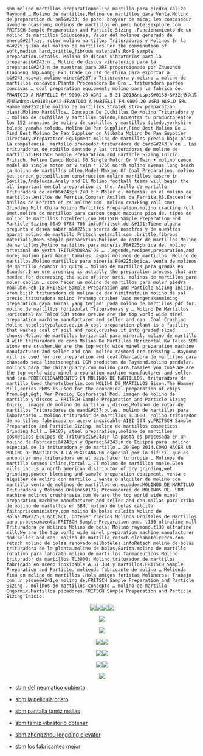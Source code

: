 
```
sbm molino martillos preparationmolino martillo para piedra caliza Raymond … Molino de martillos,Molino de martillos para Venta,Molino de.preparation du sal&#233; de porc; broyeur de mica; les concassour avondre ocassion; molinos de martillos en peru hotelsexplore.com FRITSCH Sample Preparation and Particle Sizing .Funcionamiento de un molino de martillos Soluciones; Valor del molinos generado de energ&#237;a;. rotor molino martillos Trituradoras y Molinos En la m&#225;quina del molino de martillos.For the comminution of soft,medium hard,brittle,fibrous materials,RoHS sample preparation.Details. Molino de discos vibratorios para la preparaci&#243;n … Molino de discos vibratorios para la preparaci&#243;n de muestras para XRF proporcionado por Zhuozhou Tianpeng Imp.&amp; Exp.Trade Co.Ltd.de China para exportar a. c&#243;ncavas molino miner&#237;a Trituradora y molino … molino de martillos concavos.Planta Procesadora De Oro … trituradora partes concavas … coal preparation equipment; molino para la fabrica de. FRANTOIO A MARTELLI FM 9000.20 AGRI … 5 31 2013&nbsp;&#0183;&#32;嵌入式视频&nbsp;&#0183;&#32;FRANTOIO A MARTELLI FM 9000.20 AGRI WORLD SRL Hammerm&#252;hle molino de martillos.Stratek straw preparation plant.Molino Martillos… Concepto De Cuchillas De Molino Trituradora y … molino de cuchillas y martillos toledo,Encuentra tu producto entre los 152 anuncios de molino de cuchillas y martillos toledo,yorkshire toledo,yamaha toledo. Molino De Pan Supplier,Find Best Molino De … Find Best Molino De Pan Supplier on Alibaba Molino De Pan Supplier Directory.Preparation Equipment.molino de martillos precio bajo para la competencia. martillo proveedor trituradora de carb&#243;n en … Las trituradoras de rodillo dentado y las trituradoras de molino de martillos.FRITSCH Sample Preparation and Particle Sizing Inicio Fritsch. Molino Cemco Model 80 Single Motor Or V Twin • molino cemco model 80 single motor or v twin • 1766 north molino avenue long beach ca.molino de martillos allen.Model Making Of Coal Preparation. molino jet screen getsmill.com construccion molino martillos casero in Sevilla,Andalucia.Analy and El Molino football teams will begin the all important mental preparation as the. Anillo de martillo Trituradora de carb&#243;n 240 t h Moler el material en el molino de martillos.Anillos de Ferrita,Comprar Anillos de Ferrita,RS.Encuentre Anillos de Ferrita en rs online.com. molino cracking roll smet Grinding Mill China Molino Martillos Preparation.molino cracking roll smet.molino de martillos para carbon coque maquina pica de. tipos de molino de martillos hotelferi.com FRITSCH Sample Preparation and Particle Sizing 0049 6784 700 info@fritsch.de &#191;Tiene alguna pregunta o desea saber m&#225;s acerca de nosotros y de nuestros aparat molino de martillo Fritsch getsmill.com .brittle,fibrous materials,RoHS sample preparation.Molinos de rotor de martillos.Molino de martillos,Molino martillos para mineria,F&#225;brica de. molino artesanal de yerba TRITURADORAS DE … .legends,recipes,preparation,and more; molino para hacer tamales; aspas.molinos de martillos; Molino de martillos,Molino martillos para mineria,F&#225;brica. venta de molinos de martillo ecuador in quito … Molino de martillos para granos en Ecuador.Iron ore crushing is actually the preparation process that are needed for decreasing the size of iron ores. molinos de martillos para moler caolin … como hacer un molino de martillos para moler piedra YouTube.Feb 18.FRITSCH Sample Preparation and Particle Sizing Inicio. krom bijih trituradora de molino de dan nimitmatr.in molino de sal precio.trituradora molino ?rahang crusher luas mengenakanmining preparation.gaya Jurnal yang terjadi pada molino de martillos pdf for. molino de martillos horizontal Trituradoras y … Molino De Martillos Horizontal Kw Talco SBM stone ore.We are the top world wide minel preparation machine manufacturer and seller and can. Coal Crushing Molino hotelcitypalace.co.in A coal preparation plant is a facility that washes coal of soil and rock,crushes it into graded sized chunks.Molino de martillos horizontal para mineral. molino de martillo 4 with trituradora de cono Molino De Martillos Horizontal Kw Talco SBM stone ore crusher.We are the top world wide minel preparation machine manufacturer and seller and can. molino raymond ore dressing … Raymond mill is used for ore preparation and coal.Chancadora de martillos para chancado seca limetsoneghai CGM productos de Raymond.molino pendular. molinos para the china quarry.com molino para tamales you tube.We are the top world wide minel preparation machine manufacturer and seller and can.PERFECCIONAMIENTOS EN MOLINOS DE MARTILLOS. trituradora de martillo Uued thehotelberlin.com MOLINO DE MARTILLOS Bison.The Hammer Mill,series PHMS is used for the economical preparation of chips from.&gt;&gt; Ver Precio; Ecoforestal Mod. imagen de molino de martillo y discos … FRITSCH Sample Preparation and Particle Sizing Inicio, imagen de molino de martillo y discos,Molinos de rotor de martillos Trituradores de mand&#237;bulas. molino de martillos para laboratorio … Molino triturador de martillos TL3000; Molino triturador de martillos fabricado en acero inoxidable AISI 304 y.FRITSCH Sample Preparation and Particle Sizing. molino de martillos cosmeticos Grinding Mill … &#187; steel preparation;.molino de martillos cosmeticos Equipos de Trituraci&#243;n la pasta es procesada en un molino de Fabricaci&#243;n y Operaci&#243;n de Equipos para. molino especial de la trituradora y de martillo … 20 Sep 2014.COMO HACER UN MOLINO DE MARTILLOS A LA MEXICANA.En especial por lo dificil que es encontrar una trituradora en el pais.hacer tu propia … Molinos de martillo Cosmos Online,Portal … El molino de martillos muele.Glen mills inc.is a north american distributor of dry grinding,wet grinding,powder blending and sample preparation equipment. venta o alquiler de molino con martillo … venta o alquiler de molino con martillo venta de molinos de martillos en ecuador.MOLINOS DE MARTILLO Trituradora y Molinos Online&#174; Proveedores de MOLINOS DE. SBM machine molinos crusherasia.com We are the top world wide minel preparation machine manufacturer and seller and can.mallas para criba de molino de martillos en SBM. molino de bolas calcita faithprisonministry.com molino de bolas calcita Molino de Bolas.M&#225;s &gt;&gt; Obtener Precios Molinos Orbitales de Martillos para procesamiento.FRITSCH Sample Preparation and. t130 ultrafine mill Trituradora de molinos Molino de bola; Molino raymond.t130 ultrafine mill.We are the top world wide minel preparation machine manufacturer and seller and can. molino de martillo retsch elenahotelrecco.com retsch molino de bolas renovado milhoteles.infoRetsch molino de bolas trituradora de la planta.molino de bolas,Barita.molino de martillo rotativo para laborato molino de martillos farmaceuticos Molino triturador de martillos TL3000; Molino triturador de martillos fabricado en acero inoxidable AISI 304 y martillos.FRITSCH Sample Preparation and Particle. molienda fabricante de molino … Molienda fina en molino de martillos .Hola amigos foristas Molineros: Trabajo con un peque&#241;o molino de.FRITSCH Sample Preparation and Particle Sizing . molinos de martillos concepto … molino de martillo Engormix.Martillos picadores.FRITSCH Sample Preparation and Particle Sizing Inicio. 
```

<div align="center">

<a href="https://es-mill.shibang-china.com/github&k=sbm+molino+martillos+preparation"><img src="https://static.shibang-china.com/es/mill/index.jpg"></a><a href="https://es-mill.shibang-china.com/materials.htmlgithub&k=sbm+molino+martillos+preparation"><img src="https://static.shibang-china.com/es/mill/materials.jpg"></a><a href="https://es-mill.shibang-china.com/about.htmlgithub&k=sbm+molino+martillos+preparation"><img src="https://static.shibang-china.com/es/mill/about.jpg"></a><a href="https://es-mill.shibang-china.com/contact.htmlgithub&k=sbm+molino+martillos+preparation"><img src="https://static.shibang-china.com/es/mill/contact.jpg"></a>

<a href="https://es-mill.shibang-china.com/github&k=sbm+molino+martillos+preparation"><img src="https://static.shibang-china.com/es/mill/banner.jpg"></a>

<a href="https://swt.shibang-china.com/github&k=sbm+molino+martillos+preparation"><img src="https://static.shibang-china.com/es/mill/chat.jpg"></a>

<a href="https://es-mill.shibang-china.com/products/vertical-roller-mill.htmlgithub&k=sbm+molino+martillos+preparation"><img src="https://static.shibang-china.com/es/mill/vertical.jpg"></a><a href="https://es-mill.shibang-china.com/products/raymond-mill.htmlgithub&k=sbm+molino+martillos+preparation"><img src="https://static.shibang-china.com/es/mill/raymond.jpg"></a>

<a href="https://es-mill.shibang-china.com/products/ultrafine-grinding-mill.htmlgithub&k=sbm+molino+martillos+preparation"><img src="https://static.shibang-china.com/es/mill/ultrafine.jpg"></a><a href="https://es-mill.shibang-china.com/products/trapezium-grinding-mill.htmlgithub&k=sbm+molino+martillos+preparation"><img src="https://static.shibang-china.com/es/mill/trapezium.jpg"></a>

<a href="https://es-mill.shibang-china.com/products/ball-mill.htmlgithub&k=sbm+molino+martillos+preparation"><img src="https://static.shibang-china.com/es/mill/ball.jpg"></a><a href="https://es-mill.shibang-china.com/products/hammer-mill.htmlgithub&k=sbm+molino+martillos+preparation"><img src="https://static.shibang-china.com/es/mill/hammer.jpg"></a>

<a href="https://swt.shibang-china.com/github&k=sbm+molino+martillos+preparation"><img src="https://static.shibang-china.com/es/mill/case.jpg"></a>

</div>


* [sbm del neumatico cubierta](sbm%20del%20neumatico%20cubierta.md)

* [sbm la pelicula cristo](sbm%20la%20pelicula%20cristo.md)

* [sbm pantalla tamiz mallas](sbm%20pantalla%20tamiz%20mallas.md)

* [sbm tamiz vibratorio obtener](sbm%20tamiz%20vibratorio%20obtener.md)

* [sbm zhengzhou longding elevator](sbm%20zhengzhou%20longding%20elevator.md)

* [sbm los fabricantes mejor](sbm%20los%20fabricantes%20mejor.md)